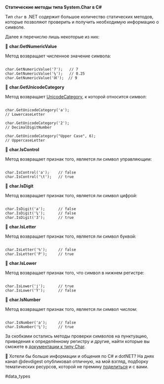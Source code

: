 **Статические методы типа System.Char в C#**

Тип `char` в .NET содержит большое количество статических методов, которые позволяют проверить и получить необходимую информацию о символе.

Далее я перечислю лишь некоторые из них:

🔸 **char.GetNumericValue**

Метод возвращает численное значение символа:

```

char.GetNumericValue('7');   // 7
char.GetNumericValue('¼');   // 0.25
char.GetNumericValue('Ⅸ');  // 9
```

🔸 **char.GetUnicodeCategory**

Метод возвращает [UnicodeCategory](https://docs.microsoft.com/en-us/dotnet/api/system.globalization.unicodecategory?view=netframework-4.7.2), к которой относится символ:

```

char.GetUnicodeCategory('a');		        
// LowercaseLetter

char.GetUnicodeCategory('2');		        
// DecimalDigitNumber

char.GetUnicodeCategory("Upper Case", 6);	
// UppercaseLetter
```

🔸 **char.IsControl**

Метод возвращает признак того, является ли символ управляющим:

```

char.IsControl('a');    // false
char.IsControl('\t');   // true
```

🔸 **char.IsDigit**

Метод возвращает признак того, является ли символ цифрой:

```

char.IsDigit('a');      // false
char.IsDigit('¼');      // false
char.IsDigit('3');      // true
```

🔸 **char.IsLetter**

Метод возвращает признак того, является ли символ буквой:

```

char.IsLetter('%');     // false
char.IsLetter('P');     // true
```

🔸 **char.IsLower**

Метод возвращает признак того, что символ в нижнем регистре:

```

char.IsLower('j');      // true
char.IsLower('Y');      // false
```

🔸 **char.IsNumber**

Метод возвращает признак того, является ли символ числом:

```

char.IsNumber('a');     // false
char.IsNumber('¼');     // true
```

За скобками остались методы проверки символов на пунктуацию, приведения к определённому регистру и другие, найти которые вы сможете в [документации к типу Char](https://docs.microsoft.com/en-us/dotnet/api/system.char?view=netframework-4.7.2#methods).

💬 Хотели бы больше информации и общения по C# и dotNET? На днях канал @devdigest опубликовал отличную, на мой взгляд, подборку тематических ресурсов, которой не премину [поделиться](https://telegra.ph/CHto-v-internete-pochitat-2-10-15) и с вами.

#data_types